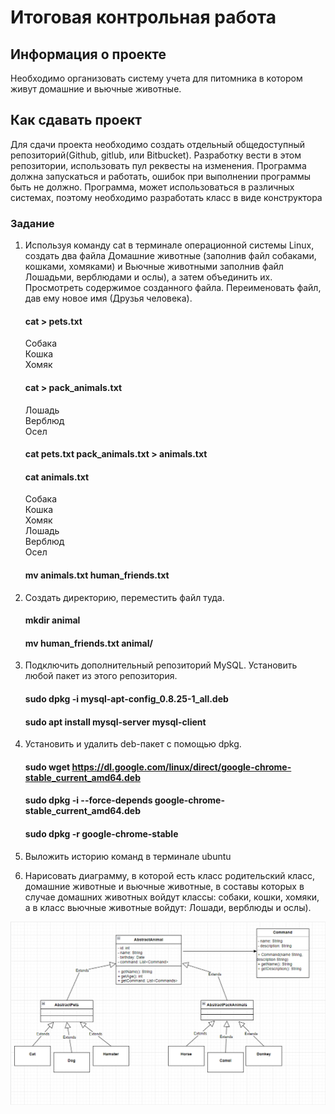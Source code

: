 ﻿# Итоговая контрольная работа
## Информация о проекте
Необходимо организовать систему учета для питомника в котором живут
домашние и вьючные животные.
## Как сдавать проект
Для сдачи проекта необходимо создать отдельный общедоступный
репозиторий(Github, gitlub, или Bitbucket). Разработку вести в этом
репозитории, использовать пул реквесты на изменения. Программа должна
запускаться и работать, ошибок при выполнении программы быть не должно.
Программа, может использоваться в различных системах, поэтому необходимо
разработать класс в виде конструктора


### Задание
1. Используя команду cat в терминале операционной системы Linux, создать
   два файла Домашние животные (заполнив файл собаками, кошками,
   хомяками) и Вьючные животными заполнив файл Лошадьми, верблюдами и
   ослы), а затем объединить их. Просмотреть содержимое созданного файла.
   Переименовать файл, дав ему новое имя (Друзья человека).

      #### cat > pets.txt
   Собака  
   Кошка  
   Хомяк
      #### cat > pack_animals.txt
   Лошадь  
   Верблюд  
   Осел

      #### cat pets.txt pack_animals.txt > animals.txt
      #### cat animals.txt
   Собака  
   Кошка  
   Хомяк  
   Лошадь  
   Верблюд  
   Осел  
      #### mv animals.txt human_friends.txt
2. Создать директорию, переместить файл туда.
      #### mkdir animal
      #### mv human_friends.txt animal/
3. Подключить дополнительный репозиторий MySQL. Установить любой пакет
   из этого репозитория.
      #### sudo dpkg -i mysql-apt-config_0.8.25-1_all.deb
      #### sudo apt install mysql-server mysql-client
4. Установить и удалить deb-пакет с помощью dpkg.
      #### sudo wget https://dl.google.com/linux/direct/google-chrome-stable_current_amd64.deb
      #### sudo dpkg -i --force-depends google-chrome-stable_current_amd64.deb
      #### sudo dpkg -r google-chrome-stable
5. Выложить историю команд в терминале ubuntu
      

6. Нарисовать диаграмму, в которой есть класс родительский класс, домашние
   животные и вьючные животные, в составы которых в случае домашних
   животных войдут классы: собаки, кошки, хомяки, а в класс вьючные животные
   войдут: Лошади, верблюды и ослы).

![UML diagram for the animals class](\img\uml_animal1.png)


   

